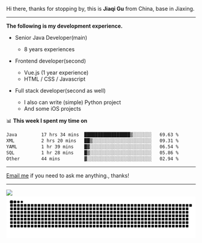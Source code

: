 Hi there, thanks for stopping by, this is **Jiaqi Gu** from China, base in Jiaxing.

---

**The following is my development experience.**

- Senior Java Developer(main)
  - 8 years experiences

- Frontend developer(second)
  - Vue.js (1 year experience)
  - HTML / CSS / Javascript
  
- Full stack developer(second as well)
  - I also can write (simple) Python project
  - And some iOS projects

📊 **This week I spent my time on**
<!--START_SECTION:waka-->

```text
Java         17 hrs 34 mins  █████████████████▒░░░░░░░   69.63 %
XML          2 hrs 20 mins   ██▒░░░░░░░░░░░░░░░░░░░░░░   09.31 %
YAML         1 hr 39 mins    █▓░░░░░░░░░░░░░░░░░░░░░░░   06.54 %
SQL          1 hr 28 mins    █▒░░░░░░░░░░░░░░░░░░░░░░░   05.86 %
Other        44 mins         ▓░░░░░░░░░░░░░░░░░░░░░░░░   02.94 %
```

<!--END_SECTION:waka-->

---

[Email me](mailto:htk2klwgr@mozmail.com?subject=Hiring_from_GitHub) if you need to ask me anything., thanks!

---

![]( https://visitor-badge.glitch.me/badge?page_id=githubgujiaqi)
![]( https://github.com/droid-Q/droid-Q/raw/output/github-contribution-grid-snake.svg#gh-dark-mode-only)
